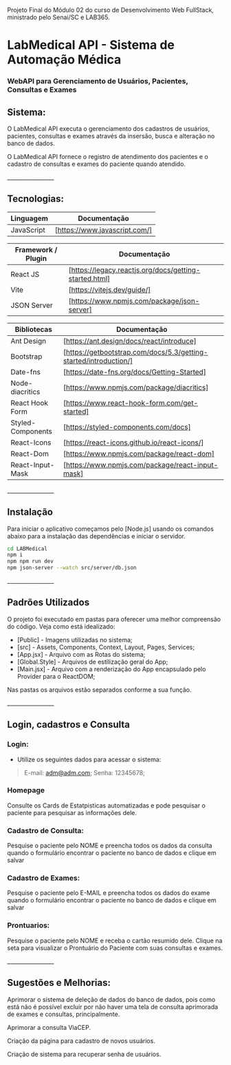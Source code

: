 
Projeto Final do Módulo 02 do curso de Desenvolvimento Web FullStack, ministrado pelo Senai/SC e LAB365.

<h1>LabMedical API - Sistema de Automação Médica</h1>
<h3>WebAPI para Gerenciamento de Usuários, Pacientes, Consultas e Exames</h3>

<h2>Sistema:</h2>

<p>O LabMedical API executa o gerenciamento dos cadastros de usuários, pacientes, consultas e exames através da insersão, busca e alteração no banco de dados. </p>
<p>O LabMedical API fornece o registro de atendimento dos pacientes e o cadastro de consultas e exames do paciente quando atendido.</p>
<p>_________________</p>

<h2>Tecnologias:</h2>

| Linguagem            | Documentação                                                      |
| -------------------- | ----------------------------------------------------------------- |
| JavaScript           | [https://www.javascript.com/] |

| Framework / Plugin   | Documentação                                                      |
| -------------------- | ----------------------------------------------------------------- |
| React JS             | [https://legacy.reactjs.org/docs/getting-started.html]            |
| Vite                 | [https://vitejs.dev/guide/]                                       |
| JSON Server          | [https://www.npmjs.com/package/json-server]                       |

| Bibliotecas          | Documentação                                                      |
| -------------------- | ----------------------------------------------------------------- |
| Ant Design           | [https://ant.design/docs/react/introduce]                         |
| Bootstrap            | [https://getbootstrap.com/docs/5.3/getting-started/introduction/] |
| Date-fns             | [https://date-fns.org/docs/Getting-Started]                       |
| Node-diacritics      | [https://www.npmjs.com/package/diacritics]                        |
| React Hook Form      | [https://www.react-hook-form.com/get-started]                     |
| Styled-Components    | [https://styled-components.com/docs]                              |
| React-Icons          | [https://react-icons.github.io/react-icons/]                      |
| React-Dom            | [https://www.npmjs.com/package/react-dom]                         |
| React-Input-Mask     | [https://www.npmjs.com/package/react-input-mask]                  |

<p>_________________</p>

<h2>Instalação </h2>

Para iniciar o aplicativo começamos pelo [Node.js] usando os comandos abaixo para a instalação das dependências e iniciar o servidor.

```sh
cd LABMedical
npm i
npm npm run dev
npm json-server --watch src/server/db.json
```

<p>_________________</p>

<h2>Padrões Utilizados</h2>

O projeto foi executado em pastas para oferecer uma melhor compreensão do código. Veja como está idealizado:

- [Public] - Imagens utilizadas no sistema;
- [src] - Assets, Components, Context, Layout, Pages, Services;
- [App.jsx] - Arquivo com as Rotas do sistema;
- [Global.Style] - Arquivos de estilização geral do App;
- [Main.jsx] - Arquivo com a renderização do App encapsulado pelo Provider para o ReactDOM;

Nas pastas os arquivos estão separados conforme a sua função.

<p>_________________</p>

<h2>Login, cadastros e Consulta</h2>

<h3>Login:</h3>

- Utilize os seguintes dados para acessar o sistema:
>E-mail: adm@adm.com;
>Senha: 12345678;

<h3>Homepage</h3>

<p>Consulte os Cards de Estatpisticas automatizadas e pode pesquisar o paciente para pesquisar as informações dele.</p>

<h3>Cadastro de Consulta:</h3>
<p>Pesquise o paciente pelo NOME e preencha todos os dados da consulta quando o formulário encontrar o paciente no banco de dados e clique em salvar</p>

<h3>Cadastro de Exames:</h3>
<p>Pesquise o paciente pelo E-MAIL e preencha todos os dados do exame quando o formulário encontrar o paciente no banco de dados e clique em salvar</p>

<h3>Prontuarios:</h3>
<p>Pesquise o paciente pelo NOME e receba o cartão resumido dele. Clique na seta para visualizar o Prontuário do Paciente com suas consultas e exames.</p>

<p>_________________</p>

<h2>Sugestões e Melhorias:</h2>

<p>Aprimorar o sistema de deleção de dados do banco de dados, pois como está não é possível excluir por não haver uma tela de consulta aprimorada de exames e consultas, principalmente.</p>

<p>Aprimorar a consulta ViaCEP.</p>

<p>Criação da página para cadastro de novos usuários.</p>

<p>Criação de sistema para recuperar senha de usuários.</p>
